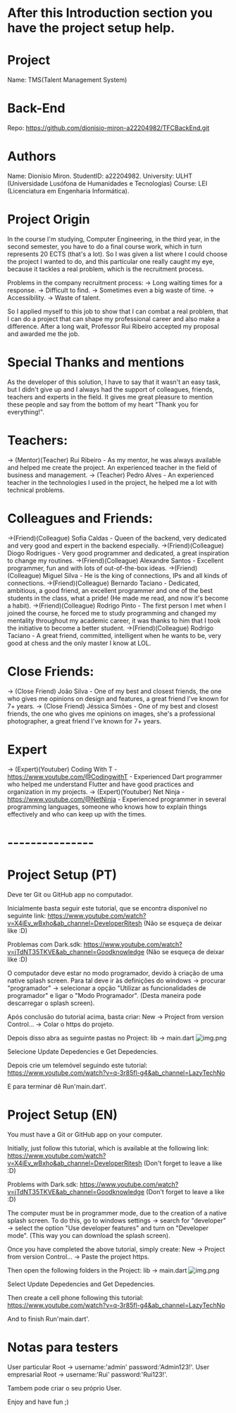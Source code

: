 # After this Introduction section you have the project setup help.

# Project
Name: TMS(Talent Management System)

# Back-End
Repo: https://github.com/dionisio-miron-a22204982/TFCBackEnd.git

# Authors
Name: Dionísio Miron. 
StudentID: a22204982.
University: ULHT (Universidade Lusófona de Humanidades e Tecnologias)
Course: LEI (Licenciatura em Engenharia Informática).

# Project Origin
In the course I'm studying, Computer Engineering, in the third year, in the second semester, you have to do a final course work, which in turn represents 20 ECTS (that's a lot).
So I was given a list where I could choose the project I wanted to do, and this particular one really caught my eye, because it tackles a real problem, which is the recruitment process.

Problems in the company recruitment process:
-> Long waiting times for a response.
-> Difficult to find.
-> Sometimes even a big waste of time.
-> Accessibility.
-> Waste of talent.

So I applied myself to this job to show that I can combat a real problem, that I can do a project that can shape my professional career and also make a difference.
After a long wait, Professor Rui Ribeiro accepted my proposal and awarded me the job.

# Special Thanks and mentions
As the developer of this solution, I have to say that it wasn't an easy task, but I didn't give up and 
I always had the support of colleagues, friends, teachers and experts in the field.
It gives me great pleasure to mention these people and say from the bottom of my heart "Thank you for everything!".

# Teachers:
->  (Mentor)(Teacher) Rui Ribeiro - As my mentor, he was always available and helped me create the project. An experienced teacher in the field of business and management.
->          (Teacher) Pedro Alves - An experienced teacher in the technologies I used in the project, he helped me a lot with technical problems.

# Colleagues and Friends:
->(Friend)(Colleague) Sofia Caldas - Queen of the backend, very dedicated and very good and expert in the backend especially.
->(Friend)(Colleague) Diogo Rodrigues - Very good programmer and dedicated, a great inspiration to change my routines.
->(Friend)(Colleague) Alexandre Santos - Excellent programmer, fun and with lots of out-of-the-box ideas.
->(Friend)(Colleague) Miguel Silva - He is the king of connections, IPs and all kinds of connections.
->(Friend)(Colleague) Bernardo Taciano - Dedicated, ambitious, a good friend, an excellent programmer and one of the best students in the class, what a pride! (He made me read, and now it's become a habit).
->(Friend)(Colleague) Rodrigo Pinto - The first person I met when I joined the course, he forced me to study programming and changed my mentality throughout my academic career, 
it was thanks to him that I took the initiative to become a better student.
->(Friend)(Colleague) Rodrigo Taciano - A great friend, committed, intelligent when he wants to be, very good at chess and the only master I know at LOL.

# Close Friends:
-> (Close Friend) João Silva - One of my best and closest friends, the one who gives me opinions on design and features, a great friend I've known for 7+ years.
-> (Close Friend) Jéssica Simões - One of my best and closest friends, the one who gives me opinions on images, she's a professional photographer, a great friend I've known for 7+ years.

# Expert 
-> (Expert)(Youtuber) Coding With T - https://www.youtube.com/@CodingwithT - Experienced Dart programmer who helped me understand Flutter and have good practices and organization in my projects.
-> (Expert)(Youtuber) Net Ninja - https://www.youtube.com/@NetNinja - Experienced programmer in several programming languages, someone who knows how to explain things effectively and who can keep up with the times.


# ---------------
# Project Setup (PT)
Deve ter Git ou GitHub app no computador.

Inicialmente basta seguir este tutorial, que se encontra disponível no seguinte link:
https://www.youtube.com/watch?v=X4iEy_wBxho&ab_channel=DeveloperRitesh
(Não se esqueça de deixar like :D)

Problemas com Dark.sdk:
https://www.youtube.com/watch?v=jTdNT35TKVE&ab_channel=Goodknowledge
(Não se esqueça de deixar like :D)

O computador deve estar no modo programador, devido à criação de uma native splash screen.
Para tal deve ir às definições do windows -> procurar "programador" -> selecionar a opção "Utilizar as funcionalidades de programador" e ligar o "Modo Programador".
(Desta maneira pode descarregar o splash screen).


Após conclusão do tutorial acima, basta criar: New -> Project from version Control... -> Colar o https do projeto.

Depois disso abra as seguinte pastas no Project:
lib -> main.dart
![img.png](img.png)

Selecione Update Depedencies e Get Depedencies.

Depois crie um telemóvel seguindo este tutorial:
https://www.youtube.com/watch?v=q-3r85fl-g4&ab_channel=LazyTechNo

E para terminar dê Run'main.dart'.


# Project Setup (EN)
You must have a Git or GitHub app on your computer.

Initially, just follow this tutorial, which is available at the following link:
https://www.youtube.com/watch?v=X4iEy_wBxho&ab_channel=DeveloperRitesh
(Don't forget to leave a like :D)

Problems with Dark.sdk:
https://www.youtube.com/watch?v=jTdNT35TKVE&ab_channel=Goodknowledge
(Don't forget to leave a like :D)

The computer must be in programmer mode, due to the creation of a native splash screen.
To do this, go to windows settings -> search for "developer" -> select the option "Use developer features" and turn on "Developer mode".
(This way you can download the splash screen).


Once you have completed the above tutorial, simply create: New -> Project from version Control... -> Paste the project https.

Then open the following folders in the Project:
lib -> main.dart
![img.png](img.png)

Select Update Depedencies and Get Depedencies.

Then create a cell phone following this tutorial:
https://www.youtube.com/watch?v=q-3r85fl-g4&ab_channel=LazyTechNo

And to finish Run'main.dart'.


# Notas para testers
User particular Root -> username:'admin' password:'Admin123!'.
User empresarial Root -> username:'Rui' password:'Rui123!'.

Tambem pode criar o seu próprio User.

Enjoy and have fun ;)


